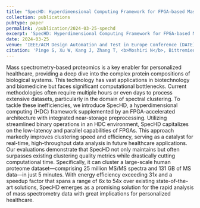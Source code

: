 ```yaml
---
title: "SpecHD: Hyperdimensional Computing Framework for FPGA-based Mass Spectrometry Clustering"
collection: publications
pubtype: paper
permalink: /publication/2024-03-25-spechd
excerpt: 'SpecHD: Hyperdimensional Computing Framework for FPGA-based Mass Spectrometry Clustering'
date: 2024-03-25
venue: 'IEEE/ACM Design Automation and Test in Europe Conference (DATE) 2024'
citation: 'Pinge S, Xu W, Kang J, Zhang T, <b>Moshiri N</b>, Bittremieux W, Rosing T (2024). "SpecHD: Hyperdimensional Computing Framework for FPGA-based Mass Spectrometry Clustering." <i>IEEE/ACM Design Automation and Test in Europe Conference (DATE) 2024</i>. In Press.'
---
```

Mass spectrometry-based proteomics is a key enabler for personalized healthcare, providing a deep dive into the complex protein compositions of biological systems. This technology has vast applications in biotechnology and biomedicine but faces significant computational bottlenecks. Current methodologies often require multiple hours or even days to process extensive datasets, particularly in the domain of spectral clustering. To tackle these inefficiencies, we introduce SpecHD, a hyperdimensional computing (HDC) framework supplemented by an FPGA-accelerated architecture with integrated near-storage preprocessing. Utilizing streamlined binary operations in an HDC environment, SpecHD capitalizes on the low-latency and parallel capabilities of FPGAs. This approach markedly improves clustering speed and efficiency, serving as a catalyst for real-time, high-throughput data analysis in future healthcare applications. Our evaluations demonstrate that SpecHD not only maintains but often surpasses existing clustering quality metrics while drastically cutting computational time. Specifically, it can cluster a large-scale human proteome dataset—comprising 25 million MS/MS spectra and 131 GB of MS data—in just 5 minutes. With energy efficiency exceeding 31x and a speedup factor that spans a range of 6x to 54x over existing state-of-the-art solutions, SpecHD emerges as a promising solution for the rapid analysis of mass spectrometry data with great implications for personalized healthcare.
